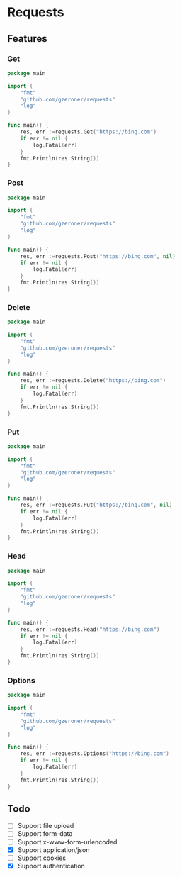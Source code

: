 # Requests

## Features

### Get

```go
package main

import (
	"fmt"
    "github.com/gzeroner/requests"
    "log"
)

func main() {
	res, err :=requests.Get("https://bing.com")
	if err != nil {
        log.Fatal(err)
	}
	fmt.Println(res.String())
}
```

### Post

```go
package main

import (
	"fmt"
	"github.com/gzeroner/requests"
	"log"
)

func main() {
	res, err :=requests.Post("https://bing.com", nil)
	if err != nil {
        log.Fatal(err)
	}
	fmt.Println(res.String())
}
```

### Delete

```go
package main

import (
	"fmt"
	"github.com/gzeroner/requests"
	"log"
)

func main() {
	res, err :=requests.Delete("https://bing.com")
	if err != nil {
        log.Fatal(err)
	}
	fmt.Println(res.String())
}
```

### Put

```go
package main

import (
	"fmt"
	"github.com/gzeroner/requests"
	"log"
)

func main() {
	res, err :=requests.Put("https://bing.com", nil)
	if err != nil {
        log.Fatal(err)
	}
	fmt.Println(res.String())
}
```

### Head

```go
package main

import (
	"fmt"
	"github.com/gzeroner/requests"
	"log"
)

func main() {
	res, err :=requests.Head("https://bing.com")
	if err != nil {
        log.Fatal(err)
	}
	fmt.Println(res.String())
}
```

### Options

```go
package main

import (
	"fmt"
	"github.com/gzeroner/requests"
	"log"
)

func main() {
	res, err :=requests.Options("https://bing.com")
	if err != nil {
        log.Fatal(err)
	}
	fmt.Println(res.String())
}
```

## Todo

- [ ] Support file upload
- [ ] Support form-data
- [ ] Support x-www-form-urlencoded
- [x] Support application/json
- [ ] Support cookies
- [x] Support authentication